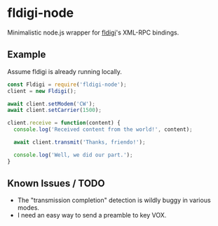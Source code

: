 fldigi-node
===

Minimalistic node.js wrapper for [fldigi](http://www.w1hkj.com/)'s XML-RPC bindings.

Example
---

Assume fldigi is already running locally.

```javascript
const Fldigi = require('fldigi-node');
client = new Fldigi();

await client.setModem('CW');
await client.setCarrier(1500);

client.receive = function(content) {
  console.log('Received content from the world!', content);

  await client.transmit('Thanks, friendo!');

  console.log('Well, we did our part.');
}
```

Known Issues / TODO
---

- The "transmission completion" detection is wildly buggy in various modes.
- I need an easy way to send a preamble to key VOX.
